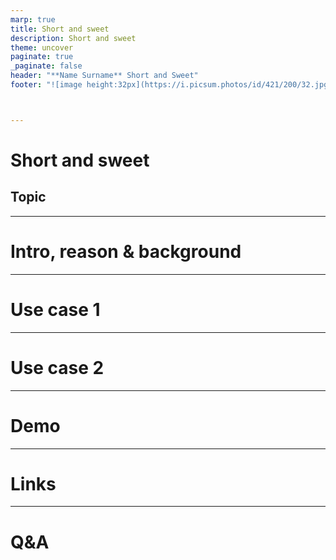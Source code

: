 ```yaml
---
marp: true
title: Short and sweet
description: Short and sweet
theme: uncover
paginate: true
_paginate: false
header: "**Name Surname** Short and Sweet"
footer: "![image height:32px](https://i.picsum.photos/id/421/200/32.jpg?hmac=vqPQvcRzQRThfBK-Hj8n-PlZJsL8eG1zRTwk5hit1L0)"



---
```


# Short and sweet

## Topic

---

# Intro, reason & background

<!--
Some intro.
Then some reason and background.
-->

---

# Use case 1

---

# Use case 2

---

# Demo

---

# Links

---

# Q&A
